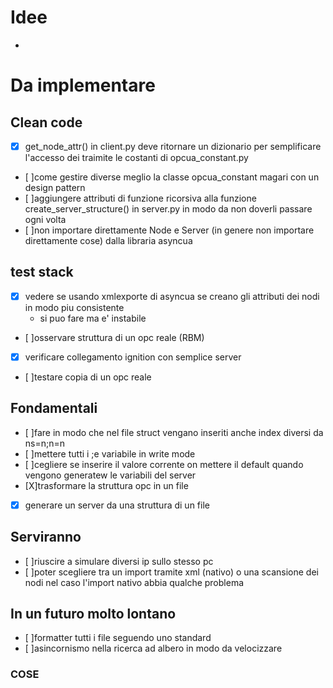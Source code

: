# Idee
- 

# Da implementare

## Clean code
- [X] get_node_attr() in client.py deve ritornare un dizionario per semplificare l'accesso dei 
traimite le costanti di opcua_constant.py
- [ ]come gestire diverse meglio la classe opcua_constant magari con un design pattern
- [ ]aggiungere attributi di funzione ricorsiva alla funzione create_server_structure()
    in server.py in modo da non doverli passare ogni volta
- [ ]non importare direttamente Node e Server (in genere non importare direttamente cose) 
    dalla libraria asyncua 

## test stack
- [X] vedere se usando xmlexporte di asyncua se creano gli attributi dei nodi in modo piu consistente
    - si puo fare ma e' instabile
- [ ]osservare struttura di un opc reale (RBM) 
- [X] verificare collegamento ignition con semplice server
- [ ]testare copia di un opc reale 

## Fondamentali
- [ ]fare in modo che nel file struct vengano inseriti anche index diversi da ns=n;n=n 
- [ ]mettere tutti i ;e variabile in write mode
- [ ]cegliere se inserire il valore corrente on mettere il default quando vengono generatew le variabili del server
- [X]trasformare la struttura opc in un file
- [X] generare un server da una struttura di un file 


## Serviranno
- [ ]riuscire a simulare diversi ip sullo stesso pc
- [ ]poter scegliere tra un import tramite xml (nativo) o una scansione dei nodi nel 
    caso l'import nativo abbia qualche problema

## In un futuro molto lontano
- [ ]formatter tutti i file seguendo uno standard
- [ ]asincornismo nella ricerca ad albero in modo da velocizzare

### COSE
 

